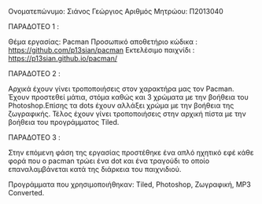 
Ονοματεπώνυμο: Σιάνος Γεώργιος
Αριθμός Μητρώου: Π2013040


ΠΑΡΑΔΟΤΕΟ 1 : 

Θέμα εργασίας: Pacman
Προσωπικό αποθετήριο κώδικα : https://github.com/p13sian/pacman
Εκτελέσιμο παιχνίδι : https://p13sian.github.io/pacman/



ΠΑΡΑΔΟΤΕΟ 2 :

Αρχικά έχουν γίνει τροποποιήσεις στον χαρακτήρα μας τον Pacman. Έχουν προστεθεί μάτια, στόμα καθώς και 3 χρώματα με την βοήθεια του Photoshop.Επίσης τα dots έχουν αλλάξει χρώμα με την βοήθεια της ζωγραφικής. Τέλος έχουν γίνει τροποποιήσεις στην αρχική πίστα με την βοήθεια του προγράμματος Tiled.



ΠΑΡΑΔΟΤΕΟ 3 :

Στην επόμενη φάση της εργασίας προστέθηκε ένα απλό ηχητικό εφέ κάθε φορά που ο pacman τρώει ένα dot και ένα τραγούδι το οποίο επαναλαμβάνεται κατά της διάρκεια του παιχνιδιού.



Προγράμματα που χρησιμοποιήθηκαν:
Tiled, Photoshop, Ζωγραφική, MP3 Converted.

